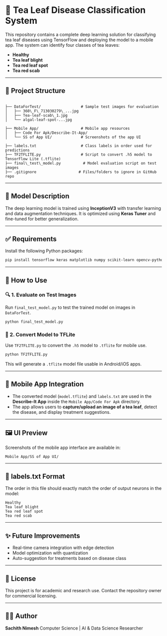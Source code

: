 
# 🍃 Tea Leaf Disease Classification System

This repository contains a complete deep learning solution for classifying tea leaf diseases using TensorFlow and deploying the model to a mobile app. The system can identify four classes of tea leaves:

- **Healthy**
- **Tea leaf blight**
- **Tea red leaf spot**
- **Tea red scab**

---

## 📁 Project Structure

```

├── DataForTest/                  # Sample test images for evaluation
│   ├── 360\_F\_713030279\_...jpg
│   ├── Tea-leaf-scab\_1.jpg
│   └── algal-leaf-spot-...jpg

├── Mobile App/                   # Mobile app resources
│   ├── Code For Apk/Describe-It-App/
│   └── SS of App UI/             # Screenshots of the app UI

├── labels.txt                    # Class labels in order used for predictions
├── TF2TFLITE.py                  # Script to convert .h5 model to TensorFlow Lite (.tflite)
├── final\_test\_model.py          # Model evaluation script on test images
├── .gitignore                   # Files/folders to ignore in GitHub repo

````

---

## 🧠 Model Description

The deep learning model is trained using **InceptionV3** with transfer learning and data augmentation techniques. It is optimized using **Keras Tuner** and fine-tuned for better generalization.

---

## ✅ Requirements

Install the following Python packages:

```bash
pip install tensorflow keras matplotlib numpy scikit-learn opencv-python
````

---

## 🚀 How to Use

### 🔍 1. Evaluate on Test Images

Run `final_test_model.py` to test the trained model on images in `DataForTest`.

```bash
python final_test_model.py
```

### 🔄 2. Convert Model to TFLite

Use `TF2TFLITE.py` to convert the `.h5` model to `.tflite` for mobile use.

```bash
python TF2TFLITE.py
```

This will generate a `.tflite` model file usable in Android/iOS apps.

---

## 📱 Mobile App Integration

* The converted model (`model.tflite`) and `labels.txt` are used in the **Describe-It App** inside the `Mobile App/Code For Apk` directory.
* The app allows users to **capture/upload an image of a tea leaf**, detect the disease, and display treatment suggestions.

---

## 🖼️ UI Preview

Screenshots of the mobile app interface are available in:

```
Mobile App/SS of App UI/
```

---

## 📂 labels.txt Format

The order in this file should exactly match the order of output neurons in the model:

```
Healthy
Tea leaf blight
Tea red leaf spot
Tea red scab
```

---

## ✨ Future Improvements

* Real-time camera integration with edge detection
* Model optimization with quantization
* Auto-suggestion for treatments based on disease class

---

## 📄 License

This project is for academic and research use. Contact the repository owner for commercial licensing.

---

## 🙋‍♂️ Author

**Sachith Nimesh**
Computer Science | AI & Data Science Researcher

```
